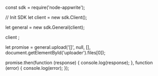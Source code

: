 const sdk = require('node-appwrite');

// Init SDK
let client = new sdk.Client();

let general = new sdk.General(client);

client
;

let promise = general.upload('[]', null, [], document.getElementById('uploader').files[0]);

promise.then(function (response) {
    console.log(response);
}, function (error) {
    console.log(error);
});